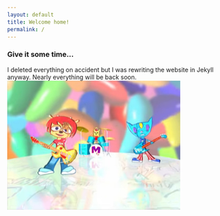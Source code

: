 ```yaml
---
layout: default
title: Welcome home!
permalink: /
---
```

### Give it some time...
I deleted everything on accident but I was rewriting the website in Jekyll anyway. Nearly everything will be back soon.<br>
<img src="/assets/images/milkcan.jpg" alt="unrelated milkcan image" width="400"/><br>

